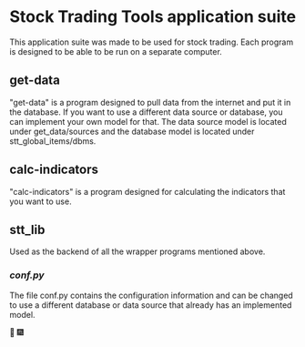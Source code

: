 # Stock Trading Tools application suite
This application suite was made to be used for stock trading. Each program is designed to be able to be run on a separate computer.

## get-data
"get-data" is a program designed to pull data from the internet and put it in the database. If you want to use a different data source or database, you can implement your own model for that. The data source model is located under get_data/sources and the database model is located under stt_global_items/dbms.

## calc-indicators
"calc-indicators" is a program designed for calculating the indicators that you want to use.

## stt_lib
Used as the backend of all the wrapper programs mentioned above.

### *conf.py*
The file conf.py contains the configuration information and can be changed to use a different database or data source that already has an implemented model.

:tada: :fireworks:
